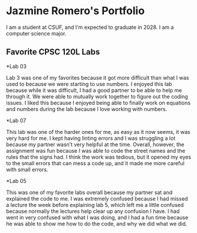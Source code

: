 # Jazmine Romero's Portfolio

I am a student at CSUF, and I'm expected to graduate in 2028. I am a computer science major.

## Favorite CPSC 120L Labs
*Lab 03

Lab 3 was one of my favorites because it got more difficult than what I was used to because we were starting to use numbers. I enjoyed this lab because while it was difficult, I had a good partner to be able to help me through it. We were able to mutually work together to figure out the coding issues. I liked this because I enjoyed being able to finally work on equations and numbers during the lab because I love working with numbers.

*Lab 07

This lab was one of the harder ones for me, as easy as it now seems, it was very hard for me. I kept having linting errors and I was struggling a lot because my partner wasn’t very helpful at the time. Overall, however, the assignment was fun because I was able to code the street names and the rules that the signs had. I think the work was tedious, but it opened my eyes to the small errors that can mess a code up, and it made me more careful with small errors. 

*Lab 05

This was one of my favorite labs overall because my partner sat and explained the code to me. I was extremely confused because I had missed a lecture the week before explaining lab 5, which left me a little confused because normally the lectures help clear up any confusion I have. I had went in very confused with what I was doing, and I had a fun time because he was able to show me how to do the code, and why we did what we did. 
